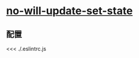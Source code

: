 # [no-will-update-set-state](https://github.com/jsx-eslint/eslint-plugin-react/blob/master/docs/rules/no-will-update-set-state.md)

## 配置

<<< ./.eslintrc.js

